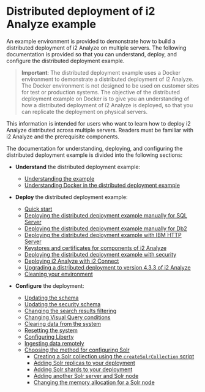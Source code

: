 # Distributed deployment of i2 Analyze example
An example environment is provided to demonstrate how to build a distributed deployment of i2 Analyze on multiple servers. The following documentation is provided so that you can understand, deploy, and configure the distributed deployment example.

>**Important**: The distributed deployment example uses a Docker environment to demonstrate a distributed deployment of i2 Analyze. The Docker environment is not designed to be used on customer sites for test or production systems. The objective of the distributed deployment example on Docker is to give you an understanding of how a distributed deployment of i2 Analyze is deployed, so that you can replicate the deployment on physical servers.

This information is intended for users who want to learn how to deploy i2 Analyze distributed across multiple servers. Readers must be familiar with i2 Analyze and the prerequisite components.

The documentation for understanding, deploying, and configuring the distributed deployment example is divided into the following sections:

- **Understand** the distributed deployment example:  
  - [Understanding the example](understand_example.md)
  - [Understanding Docker in the distributed deployment example](understand_example_docker.md)


- **Deploy** the distributed deployment example:  
  - [Quick start](deploy_quick_start.md)
  - [Deploying the distributed deployment example manually for SQL Server](deploy_walk_through_sqlserver.md)
  - [Deploying the distributed deployment example manually for Db2](deploy_walk_through_db2.md)
  - [Deploying the distributed deployment example with IBM HTTP Server](deploy_walk_through_http.md)
  - [Keystores and certificates for components of i2 Analyze](securing_certificates.md)
  - [Deploying the distributed deployment example with security](securing_ssl.md)
  - [Deploying i2 Analyze with i2 Connect](deploy_i2_connect.md)
  - [Upgrading a distributed deployment to version 4.3.3 of i2 Analyze](upgrade_walk_through.md)
  - [Cleaning your environment](deploy_clean_environment.md)


- **Configure** the deployment:  
  - [Updating the schema](configure_change_schema.md)
  - [Updating the security schema](configure_change_security_schema.md)
  - [Changing the search results filtering](configure_search_facets.md)
  - [Changing Visual Query conditions](configure_search_vq.md)
  - [Clearing data from the system](configure_system_clear_data.md)
  - [Resetting the system](configure_system_reset.md)
  - [Configuring Liberty](configure_liberty.md)
  - [Ingesting data remotely](deploy_etl_client.md)
  - [Choosing the method for configuring Solr](configure_solr_method.md)
    - [Creating a Solr collection using the `createSolrCollection` script](configure_solr_collection.md)
    - [Adding Solr replicas to your deployment](configure_solr_add_replica.md)
    - [Adding Solr shards to your deployment](configure_solr_add_shard.md)
    - [Adding another Solr server and Solr node](configure_solr_add_node.md)
    - [Changing the memory allocation for a Solr node](configure_solr_change_node_memory.md)

